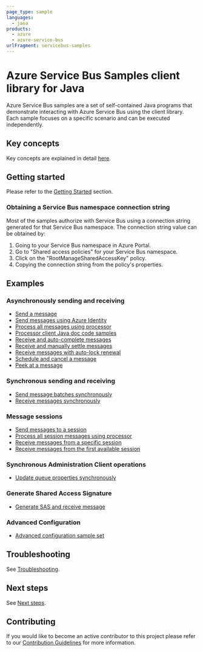 ```yaml
---
page_type: sample
languages:
  - java
products:
  - azure
  - azure-service-bus
urlFragment: servicebus-samples
---
```


# Azure Service Bus Samples client library for Java
Azure Service Bus samples are a set of self-contained Java programs that demonstrate interacting with Azure Service Bus
using the client library. Each sample focuses on a specific scenario and can be executed independently.

## Key concepts
Key concepts are explained in detail [here][sdk_readme_key_concepts].

## Getting started
Please refer to the [Getting Started][sdk_readme_getting_started] section.

### Obtaining a Service Bus namespace connection string

Most of the samples authorize with Service Bus using a connection string generated for that Service Bus namespace. The
connection string value can be obtained by:

1. Going to your Service Bus namespace in Azure Portal.
1. Go to "Shared access policies" for your Service Bus namespace.
1. Click on the "RootManageSharedAccessKey" policy.
1. Copying the connection string from the policy's properties.

## Examples

### Asynchronously sending and receiving

- [Send a message][SendMessageAsyncSample]
- [Send messages using Azure Identity][SendMessageWithAzureIdentityAsyncSample]
- [Process all messages using processor][ServiceBusProcessorPeekLockReceiveSample]
- [Processor client Java doc code samples][ServiceBusProcessorClientJavaDocCodeSamples]
- [Receive and auto-complete messages][ReceiveMessageAsyncSample]
- [Receive and manually settle messages][ReceiveMessageAndSettleAsyncSample]
- [Receive messages with auto-lock renewal][ReceiveMessageAutoLockRenewal]
- [Schedule and cancel a message][SendScheduledMessageAndCancelAsyncSample]
- [Peek at a message][PeekMessageAsyncSample]

### Synchronous sending and receiving
- [Send message batches synchronously][SendMessageBatchSyncSample]
- [Receive messages synchronously][ReceiveMessageSample]

### Message sessions
- [Send messages to a session][SendSessionMessageSample]
- [Process all session messages using processor][ServiceBusSessionProcessorSample]
- [Receive messages from a specific session][ReceiveNamedSessionAsyncSample]
- [Receive messages from the first available session][ReceiveSingleSessionAsyncSample]

### Synchronous Administration Client operations
- [Update queue properties synchronously][AdministrationClientUpdateQueueSample]

### Generate Shared Access Signature
- [Generate SAS and receive message][ReceiveMessageAsyncUsingSasSample]

### Advanced Configuration
- [Advanced configuration sample set][AdvancedConfigurationSample]

## Troubleshooting
See [Troubleshooting][sdk_readme_troubleshooting].

## Next steps
See [Next steps][sdk_readme_next_steps].

## Contributing

If you would like to become an active contributor to this project please refer to our [Contribution
Guidelines](https://github.com/Azure/azure-sdk-for-java/blob/main/CONTRIBUTING.md) for more information.

<!-- LINKS -->
[sdk_readme_key_concepts]: https://github.com/Azure/azure-sdk-for-java/blob/main/sdk/servicebus/azure-messaging-servicebus/README.md#key-concepts
[sdk_readme_getting_started]: https://github.com/Azure/azure-sdk-for-java/blob/main/sdk/servicebus/azure-messaging-servicebus/README.md#getting-started
[sdk_readme_troubleshooting]: https://github.com/Azure/azure-sdk-for-java/blob/main/sdk/servicebus/azure-messaging-servicebus/README.md#troubleshooting
[sdk_readme_next_steps]: https://github.com/Azure/azure-sdk-for-java/blob/main/sdk/servicebus/azure-messaging-servicebus/README.md#next-steps

[PeekMessageAsyncSample]: https://github.com/Azure/azure-sdk-for-java/blob/main/sdk/servicebus/azure-messaging-servicebus/src/samples/java/com/azure/messaging/servicebus/PeekMessageAsyncSample.java
[ReceiveMessageAndSettleAsyncSample]: https://github.com/Azure/azure-sdk-for-java/blob/main/sdk/servicebus/azure-messaging-servicebus/src/samples/java/com/azure/messaging/servicebus/ReceiveMessageAndSettleAsyncSample.java
[ReceiveMessageAsyncSample]: https://github.com/Azure/azure-sdk-for-java/blob/main/sdk/servicebus/azure-messaging-servicebus/src/samples/java/com/azure/messaging/servicebus/ReceiveMessageAsyncSample.java
[ReceiveMessageAutoLockRenewal]: https://github.com/Azure/azure-sdk-for-java/blob/main/sdk/servicebus/azure-messaging-servicebus/src/samples/java/com/azure/messaging/servicebus/ReceiveMessageAutoLockRenewal.java
[ReceiveMessageSample]: https://github.com/Azure/azure-sdk-for-java/blob/main/sdk/servicebus/azure-messaging-servicebus/src/samples/java/com/azure/messaging/servicebus/ReceiveMessageSample.java
[ReceiveNamedSessionAsyncSample]: https://github.com/Azure/azure-sdk-for-java/blob/main/sdk/servicebus/azure-messaging-servicebus/src/samples/java/com/azure/messaging/servicebus/ReceiveNamedSessionAsyncSample.java
[ReceiveNamedSessionSample]: https://github.com/Azure/azure-sdk-for-java/blob/main/sdk/servicebus/azure-messaging-servicebus/src/samples/java/com/azure/messaging/servicebus/ReceiveNamedSessionSample.java
[ReceiveSingleSessionAsyncSample]: https://github.com/Azure/azure-sdk-for-java/blob/main/sdk/servicebus/azure-messaging-servicebus/src/samples/java/com/azure/messaging/servicebus/ReceiveSingleSessionAsyncSample.java
[SendSessionMessageSample]: https://github.com/Azure/azure-sdk-for-java/blob/main/sdk/servicebus/azure-messaging-servicebus/src/samples/java/com/azure/messaging/servicebus/SendSessionMessageAsyncSample.java
[SendMessageAsyncSample]: https://github.com/Azure/azure-sdk-for-java/blob/main/sdk/servicebus/azure-messaging-servicebus/src/samples/java/com/azure/messaging/servicebus/SendMessageAsyncSample.java
[SendMessageBatchSyncSample]: https://github.com/Azure/azure-sdk-for-java/blob/main/sdk/servicebus/azure-messaging-servicebus/src/samples/java/com/azure/messaging/servicebus/SendMessageBatchSample.java
[SendMessageWithAzureIdentityAsyncSample]: https://github.com/Azure/azure-sdk-for-java/blob/main/sdk/servicebus/azure-messaging-servicebus/src/samples/java/com/azure/messaging/servicebus/SendMessageWithAzureIdentityAsyncSample.java
[SendScheduledMessageAndCancelAsyncSample]: https://github.com/Azure/azure-sdk-for-java/blob/main/sdk/servicebus/azure-messaging-servicebus/src/samples/java/com/azure/messaging/servicebus/SendScheduledMessageAndCancelAsyncSample.java
[ServiceBusProcessorClientJavaDocCodeSamples]: https://github.com/Azure/azure-sdk-for-java/blob/main/sdk/servicebus/azure-messaging-servicebus/src/samples/java/com/azure/messaging/servicebus/ServiceBusProcessorClientJavaDocCodeSamples.java
[ServiceBusProcessorPeekLockReceiveSample]: https://github.com/Azure/azure-sdk-for-java/blob/main/sdk/servicebus/azure-messaging-servicebus/src/samples/java/com/azure/messaging/servicebus/ServiceBusProcessorPeekLockReceiveSample.java
[ServiceBusReceiverAsyncClientRetrySample]: https://github.com/Azure/azure-sdk-for-java/blob/main/sdk/servicebus/azure-messaging-servicebus/src/samples/java/com/azure/messaging/servicebus/ServiceBusReceiverAsyncClientRetrySample.java
[ServiceBusSessionProcessorSample]: https://github.com/Azure/azure-sdk-for-java/blob/main/sdk/servicebus/azure-messaging-servicebus/src/samples/java/com/azure/messaging/servicebus/ServiceBusSessionProcessorSample.java
[AdministrationClientUpdateQueueSample]: https://github.com/Azure/azure-sdk-for-java/blob/main/sdk/servicebus/azure-messaging-servicebus/src/samples/java/com/azure/messaging/servicebus/AdministrationClientUpdateQueueSample.java
[ReceiveMessageAsyncUsingSasSample]: https://github.com/Azure/azure-sdk-for-java/blob/main/sdk/servicebus/azure-messaging-servicebus/src/samples/java/com/azure/messaging/servicebus/ReceiveMessageUsingSasSample.java
[AdvancedConfigurationSample]: https://github.com/Azure/azure-sdk-for-java/blob/main/sdk/servicebus/azure-messaging-servicebus/src/samples/java/com/azure/messaging/servicebus/AdvancedConfigurationSample.java


